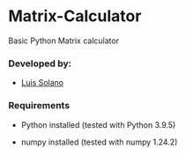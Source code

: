 # Matrix-Calculator

Basic Python Matrix calculator

### **Developed by:**

+ [Luis Solano](https://github.com/GoninDS)

### **Requirements**

+ Python installed (tested with Python 3.9.5)

+ numpy installed (tested with numpy 1.24.2)